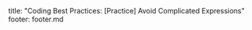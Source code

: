 <frontmatter>
title: "Coding Best Practices: [Practice] Avoid Complicated Expressions"
footer: footer.md
</frontmatter>

<include src="unit-inPage-asFlat.md" boilerplate />
